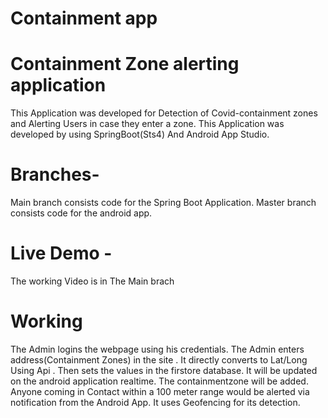 # Containment app


# Containment Zone alerting application


This Application was developed for Detection of  Covid-containment zones and Alerting Users in case they enter a zone.
This Application was  developed by using SpringBoot(Sts4)   And Android App Studio.



# Branches-
Main branch consists code for the Spring Boot Application.
Master branch consists code for the  android app.

# Live Demo -
The working Video is in The Main brach


# Working

The Admin logins the webpage using his credentials.
The Admin  enters  address(Containment Zones) in the  site .
It directly converts to Lat/Long Using Api . 
Then sets the values in the firstore database.
It will be updated on the android application realtime.
The containmentzone will be added. 
Anyone coming in Contact within a 100 meter range would be alerted via notification from the Android App.
It uses Geofencing for its detection.

